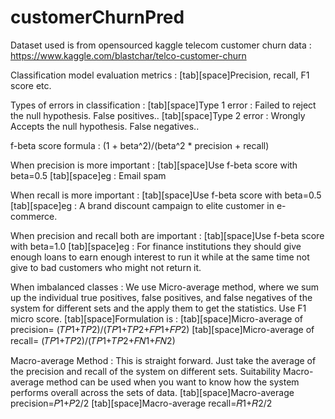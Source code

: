# customerChurnPred
Dataset used is from opensourced kaggle telecom customer churn data : https://www.kaggle.com/blastchar/telco-customer-churn

Classification model evaluation metrics :
[tab][space]Precision, recall, F1 score etc.


Types of errors in classification : 
[tab][space]Type 1 error : Failed to reject the null hypothesis. False positives..
[tab][space]Type 2 error : Wrongly Accepts the null hypothesis. False negatives..

f-beta score formula : (1 + beta^2)/(beta^2 * precision + recall)

When precision is more important :
[tab][space]Use f-beta score with beta=0.5
[tab][space]eg : Email spam 

When recall is more important :
[tab][space]Use f-beta score with beta=0.5
[tab][space]eg : A brand discount campaign to elite customer in e-commerce.

When precision and recall both are important :
[tab][space]Use f-beta score with beta=1.0
[tab][space]eg : For finance institutions they should give enough loans to earn enough interest to run it while at the same time not give to bad customers who might not return it.

When imbalanced classes : 
We use Micro-average method, where we sum up the individual true positives, false positives, and false negatives of the system for different sets and the apply them to get the statistics.
Use F1 micro score.
[tab][space]Formulation is :
[tab][space]Micro-average of precision= (𝑇𝑃1+𝑇𝑃2)/(𝑇𝑃1+𝑇𝑃2+𝐹𝑃1+𝐹𝑃2)
[tab][space]Micro-average of recall= (𝑇𝑃1+𝑇𝑃2)/(𝑇𝑃1+𝑇𝑃2+𝐹𝑁1+𝐹𝑁2)

Macro-average Method :
This is straight forward. Just take the average of the precision and recall of the system on different sets. Suitability Macro-average method can be used when you want to know how the system performs overall across the sets of data.
[tab][space]Macro-average precision=𝑃1+𝑃2/2
[tab][space]Macro-average recall=𝑅1+𝑅2/2
